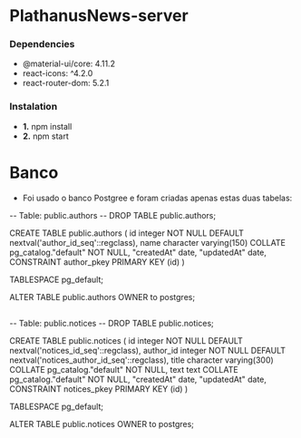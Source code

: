 # PlathanusNews-server



### Dependencies
- @material-ui/core: 4.11.2
- react-icons: ^4.2.0
- react-router-dom: 5.2.1

### Instalation
- **1.** npm install
- **2.** npm start

# Banco

- Foi usado o banco Postgree e foram criadas apenas estas duas tabelas:


-- Table: public.authors
-- DROP TABLE public.authors;

CREATE TABLE public.authors
(
    id integer NOT NULL DEFAULT nextval('author_id_seq'::regclass),
    name character varying(150) COLLATE pg_catalog."default" NOT NULL,
    "createdAt" date,
    "updatedAt" date,
    CONSTRAINT author_pkey PRIMARY KEY (id)
)

TABLESPACE pg_default;

ALTER TABLE public.authors
    OWNER to postgres;
    
##    
 
-- Table: public.notices
-- DROP TABLE public.notices;

CREATE TABLE public.notices
(
    id integer NOT NULL DEFAULT nextval('notices_id_seq'::regclass),
    author_id integer NOT NULL DEFAULT nextval('notices_author_id_seq'::regclass),
    title character varying(300) COLLATE pg_catalog."default" NOT NULL,
    text text COLLATE pg_catalog."default" NOT NULL,
    "createdAt" date,
    "updatedAt" date,
    CONSTRAINT notices_pkey PRIMARY KEY (id)
)

TABLESPACE pg_default;

ALTER TABLE public.notices
    OWNER to postgres;
